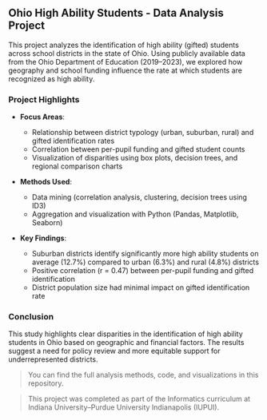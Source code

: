 ## Ohio High Ability Students - Data Analysis Project

This project analyzes the identification of high ability (gifted) students across school districts in the state of Ohio. Using publicly available data from the Ohio Department of Education (2019–2023), we explored how geography and school funding influence the rate at which students are recognized as high ability.

### Project Highlights

- **Focus Areas**:
  - Relationship between district typology (urban, suburban, rural) and gifted identification rates
  - Correlation between per-pupil funding and gifted student counts
  - Visualization of disparities using box plots, decision trees, and regional comparison charts

- **Methods Used**:
  - Data mining (correlation analysis, clustering, decision trees using ID3)
  - Aggregation and visualization with Python (Pandas, Matplotlib, Seaborn)

- **Key Findings**:
  - Suburban districts identify significantly more high ability students on average (12.7%) compared to urban (6.3%) and rural (4.8%) districts
  - Positive correlation (r = 0.47) between per-pupil funding and gifted identification
  - District population size had minimal impact on gifted identification rate

### Conclusion

This study highlights clear disparities in the identification of high ability students in Ohio based on geographic and financial factors. The results suggest a need for policy review and more equitable support for underrepresented districts.

> You can find the full analysis methods, code, and visualizations in this repository.

> This project was completed as part of the Informatics curriculum at Indiana University–Purdue University Indianapolis (IUPUI).